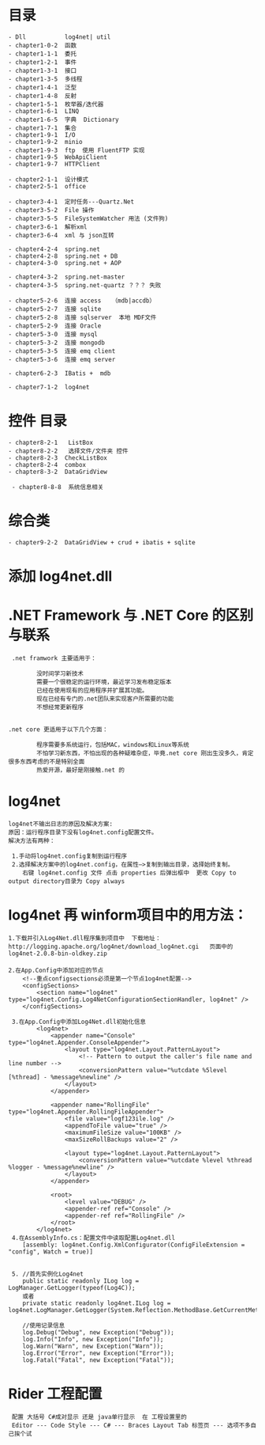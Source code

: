 
#   目录
    - Dll           log4net| util
    - chapter1-0-2  函数
    - chapter1-1-1  委托
    - chapter1-2-1  事件
    - chapter1-3-1  接口
    - chapter1-3-5  多线程
    - chapter1-4-1  泛型
    - chapter1-4-8  反射
    - chapter1-5-1  枚举器/迭代器
    - chapter1-6-1  LINQ
    - chapter1-6-5  字典  Dictionary
    - chapter1-7-1  集合
    - chapter1-9-1  I/O
    - chapter1-9-2  minio
    - chapter1-9-3  ftp  使用 FluentFTP 实现
    - chapter1-9-5  WebApiClient 
    - chapter1-9-7  HTTPClient 

    - chapter2-1-1  设计模式
    - chapter2-5-1  office

    - chapter3-4-1  定时任务---Quartz.Net
    - chapter3-5-2  File 操作
    - chapter3-5-5  FileSystemWatcher 用法 (文件狗)
    - chapter3-6-1  解析xml 
    - chapter3-6-4  xml 与 json互转 
    
    - chapter4-2-4  spring.net
    - chapter4-2-8  spring.net + DB
    - chapter4-3-0  spring.net + AOP

    - chapter4-3-2  spring.net-master
    - chapter4-3-5  spring.net-quartz ？？？ 失败

    - chapter5-2-6  连接 access   （mdb|accdb）
    - chapter5-2-7  连接 sqlite  
    - chapter5-2-8  连接 sqlserver  本地 MDF文件
    - chapter5-2-9  连接 Oracle
    - chapter5-3-0  连接 mysql
    - chapter5-3-2  连接 mongodb
    - chapter5-3-5  连接 emq client 
    - chapter5-3-6  连接 emq server
    
    - chapter6-2-3  IBatis +  mdb 
    
    - chapter7-1-2  log4net
# 控件 目录

    - chapter8-2-1   ListBox
    - chapter8-2-2   选择文件/文件夹 控件
    - chapter8-2-3  CheckListBox
    - chapter8-2-4  combox
    - chapter8-3-2  DataGridView
    
     - chapter8-8-8  系统信息相关
 # 综合类
    - chapter9-2-2  DataGridView + crud + ibatis + sqlite

#  添加 log4net.dll

   
# .NET Framework 与 .NET Core 的区别与联系

     .net framwork 主要适用于：
    
            没时间学习新技术
            需要一个很稳定的运行环境，最近学习发布稳定版本
            已经在使用现有的应用程序并扩展其功能。
            现在已经有专门的.net团队来实现客户所需要的功能
            不想经常更新程序
            
            
    .net core 更适用于以下几个方面：
    
            程序需要多系统运行，包括MAC，windows和Linux等系统
            不怕学习新东西，不怕出现的各种疑难杂症，毕竟.net core 刚出生没多久，肯定很多东西考虑的不是特别全面
            热爱开源，最好是刚接触.net 的
            
            



# log4net
    log4net不输出日志的原因及解决方案:
    原因：运行程序目录下没有log4net.config配置文件。
    解决方法有两种：
     
     1.手动将log4net.config复制到运行程序
     2.选择解决方案中的log4net.config，在属性–>复制到输出目录，选择始终复制。
        右键 log4net.config 文件 点击 properties 后弹出框中  更改 Copy to output directory目录为 Copy always 
        
        
# log4net 再 winform项目中的用方法：
    1.下载并引入Log4Net.dll程序集到项目中  下载地址：http://logging.apache.org/log4net/download_log4net.cgi   页面中的 log4net-2.0.8-bin-oldkey.zip
    　　
    2.在App.Config中添加对应的节点
        <!--重点configsections必须是第一个节点1og4net配置-->
        <configSections>
            <section name="log4net" type="log4net.Config.Log4NetConfigurationSectionHandler, log4net" />
        </configSections>
        
     3.在App.Config中添加Log4Net.dll初始化信息
            <log4net>
                <appender name="Console" type="log4net.Appender.ConsoleAppender">
                    <layout type="log4net.Layout.PatternLayout">
                        <!-- Pattern to output the caller's file name and line number -->
                        <conversionPattern value="%utcdate %5level [%thread] - %message%newline" />
                    </layout>
                </appender>
                
                <appender name="RollingFile" type="log4net.Appender.RollingFileAppender">
                    <file value="logf123ile.log" />
                    <appendToFile value="true" />
                    <maximumFileSize value="100KB" />
                    <maxSizeRollBackups value="2" />
             
                    <layout type="log4net.Layout.PatternLayout">
                        <conversionPattern value="%utcdate %level %thread %logger - %message%newline" />
                    </layout>
                </appender>
                
                <root>
                    <level value="DEBUG" />
                    <appender-ref ref="Console" />
                    <appender-ref ref="RollingFile" />
                </root>
            </log4net>
     4.在AssemblyInfo.cs：配置文件中读取配置Log4net.dll
        [assembly: log4net.Config.XmlConfigurator(ConfigFileExtension = "config", Watch = true)]   
        
        
     5. //首先实例化Log4net
        public static readonly ILog log = LogManager.GetLogger(typeof(Log4C)); 
        或者
        private static readonly log4net.ILog log = log4net.LogManager.GetLogger(System.Reflection.MethodBase.GetCurrentMethod().DeclaringType);
        
        //使用记录信息
        log.Debug("Debug", new Exception("Debug"));
        log.Info("Info", new Exception("Info"));
        log.Warn("Warn", new Exception("Warn"));
        log.Error("Error", new Exception("Error"));
        log.Fatal("Fatal", new Exception("Fatal"));   
        
# Rider 工程配置
     配置 大括号 C#成对显示 还是 java单行显示  在 工程设置里的 
     Editor --- Code Style --- C# --- Braces Layout Tab 标签页 --- 选项不多自己挨个试